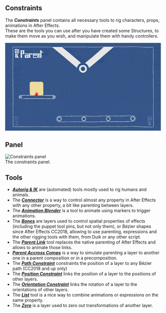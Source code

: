 ## Constraints

The ***Constraints*** panel contains all necessary tools to rig characters, props, animations in After Effects.  
These are the tools you can use after you have created some Structures, to make them move as you wish, and manipulate them with handy controllers.

![Constraints GIF](img/examples/parent-2.gif)

## Panel

![Constraints panel](https://raw.githubusercontent.com/Rainbox-dev/DuAEF_Duik/master/docs/media/wiki/screenshots/panels/constraints_all.png)  
The constraints panel.

## Tools

- ***[Autorig & IK](autorig.md)*** are (automated) tools mostly used to rig humans and animals.
- The ***[Connector](connector.md)*** is a way to control almost any property in After Effects with any other property, a bit like parenting between layers.
- The ***[Animation Blender](animation-blender-setup.md)*** is a tool to animate using markers to trigger animations.
- The [***Bones***](bones.md) are layers used to control spatial properties of effects (including the puppet tool pins, but not only them), or Bézier shapes since After Effects CC2018, allowing to use parenting, expressions and the other rigging tools with them, from Duik or any other script.
- The [***Parent Link***](parent-constraint.md) tool replaces the native parenting of After Effects and allows to animate those links.
- ***[Parent Accross Comps](parent-accross-compositions.md)*** is a way to simulate parenting a layer to another one in a parent composition or in a precomposition.
- The [***Path Constraint***](path-constraint.md) constraints the position of a layer to any Bézier path (CC2018 and up only)
- The [***Position Constraint***](position-constraint.md) links the position of a layer to the positions of other layers.
- The [***Orientation Constraint***](orientation-constraint.md) links the rotation of a layer to the orientations of other layers.
- The [***List***](duik-list.md) tool is a nice way to combine animations or expressions on the same property.
- The [***Zero***](zero.md) is a layer used to zero out transformations of another layer.
